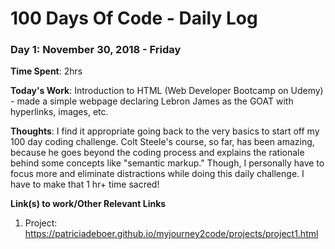 # 100 Days Of Code - Daily Log
<!--- ### Day 0: February 30, 2016 (Example 1)

**Today's Work**: Fixed CSS, worked on canvas functionality for the app.

**Thoughts:** I really struggled with CSS, but, overall, I feel like I am slowly getting better at it. Canvas is still new for me, but I managed to figure out some basic functionality.

**Link to work:** [Calculator App](http://www.example.com)
1. Codewars:
2. Project link: 

--->

### Day 1: November 30, 2018 - Friday
**Time Spent**: 2hrs

**Today's Work**: Introduction to HTML (Web Developer Bootcamp on Udemy) - made a simple webpage declaring Lebron James as the GOAT with hyperlinks, images, etc.

**Thoughts**: I find it appropriate going back to the very basics to start off my 100 day coding challenge. Colt Steele's course, so far, has been amazing, because he goes beyond the coding process and explains the rationale behind some concepts like "semantic markup." Though, I personally have to focus more and eliminate distractions while doing this daily challenge. I have to make that 1 hr+ time sacred!

**Link(s) to work/Other Relevant Links**
1. Project: https://patriciadeboer.github.io/myjourney2code/projects/project1.html

